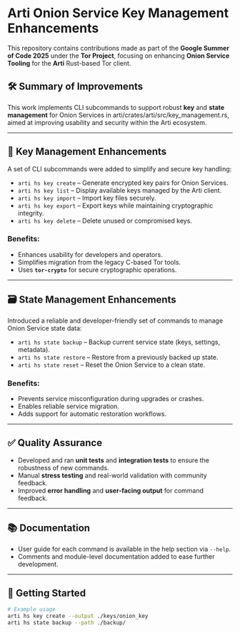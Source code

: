 # Arti Onion Service Key Management Enhancements

This repository contains contributions made as part of the **Google Summer of Code 2025** under the **Tor Project**, focusing on enhancing **Onion Service Tooling** for the **Arti** Rust-based Tor client.

## 🛠️ Summary of Improvements

This work implements CLI subcommands to support robust **key** and **state management** for Onion Services in arti/crates/arti/src/key_management.rs, aimed at improving usability and security within the Arti ecosystem.

---

## 🔑 Key Management Enhancements

A set of CLI subcommands were added to simplify and secure key handling:

- `arti hs key create` – Generate encrypted key pairs for Onion Services.
- `arti hs key list` – Display available keys managed by the Arti client.
- `arti hs key import` – Import key files securely.
- `arti hs key export` – Export keys while maintaining cryptographic integrity.
- `arti hs key delete` – Delete unused or compromised keys.

### Benefits:
- Enhances usability for developers and operators.
- Simplifies migration from the legacy C-based Tor tools.
- Uses **`tor-crypto`** for secure cryptographic operations.

---

## 🗃️ State Management Enhancements

Introduced a reliable and developer-friendly set of commands to manage Onion Service state data:

- `arti hs state backup` – Backup current service state (keys, settings, metadata).
- `arti hs state restore` – Restore from a previously backed up state.
- `arti hs state reset` – Reset the Onion Service to a clean state.

### Benefits:
- Prevents service misconfiguration during upgrades or crashes.
- Enables reliable service migration.
- Adds support for automatic restoration workflows.

---

## ✅ Quality Assurance

- Developed and ran **unit tests** and **integration tests** to ensure the robustness of new commands.
- Manual **stress testing** and real-world validation with community feedback.
- Improved **error handling** and **user-facing output** for command feedback.

---

## 📚 Documentation

- User guide for each command is available in the help section via `--help`.
- Comments and module-level documentation added to ease further development.

---

## 🚀 Getting Started

```bash
# Example usage
arti hs key create --output ./keys/onion_key
arti hs state backup --path ./backup/
